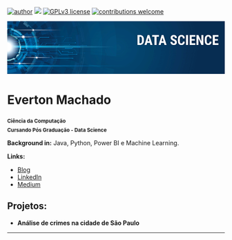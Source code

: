 [![author](https://img.shields.io/badge/author-EvertonMachado-red.svg)](https://www.linkedin.com/in/EvertonMachado) [![](https://img.shields.io/badge/python-3.7+-blue.svg)](https://www.python.org/downloads/release/python-365/) [![GPLv3 license](https://img.shields.io/badge/License-GPLv3-blue.svg)](http://perso.crans.org/besson/LICENSE.html) [![contributions welcome](https://img.shields.io/badge/contributions-welcome-brightgreen.svg?style=flat)]()

<p align="center">
  <img src="banner.png" >
</p>

# Everton Machado
<sub>**Ciência da Computação**</sub></br>
<sub>**Cursando Pós Graduação - Data Science**</sub>


**Background in:** Java, Python, Power BI e  Machine Learning.

**Links:**
* [Blog]()
* [LinkedIn]()
* [Medium]()


## Projetos:

* **Análise de crimes na cidade de São Paulo**
---
